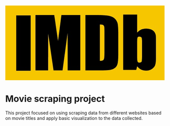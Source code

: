 ![](imdb.jpg)

# Movie scraping project

This project focused on using scraping data from different websites based on movie titles and apply basic visualization to the data collected.
